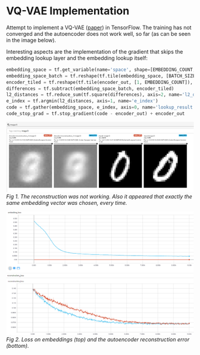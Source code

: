 # VQ-VAE Implementation
Attempt to implement a VQ-VAE ([paper](https://arxiv.org/abs/1711.00937)) in TensorFlow. The training has not converged and the autoencoder does not work well, so far (as can be seen in the image below).

Interesting aspects are the implementation of the gradient that skips the embedding lookup layer and the embedding lookup itself:
```python
embedding_space = tf.get_variable(name='space', shape=[EMBEDDING_COUNT, CODE_SIZE], initializer=tf.random_normal_initializer)
embedding_space_batch = tf.reshape(tf.tile(embedding_space, [BATCH_SIZE, 1]), [BATCH_SIZE, EMBEDDING_COUNT, CODE_SIZE])
encoder_tiled = tf.reshape(tf.tile(encoder_out, [1, EMBEDDING_COUNT]), [BATCH_SIZE, EMBEDDING_COUNT, CODE_SIZE])
differences = tf.subtract(embedding_space_batch, encoder_tiled)
l2_distances = tf.reduce_sum(tf.square(differences), axis=2, name='l2_distances')
e_index = tf.argmin(l2_distances, axis=1, name='e_index')
code = tf.gather(embedding_space, e_index, axis=0, name='lookup_result')
code_stop_grad = tf.stop_gradient(code - encoder_out) + encoder_out
```

![reconstruction](img/reconstruction.png)  
_Fig 1. The reconstruction was not working. Also it appeared that exactly the same embedding vector was chosen, every time._

![loss](img/loss.png)
_Fig 2. Loss on embeddings (top) and the autoencoder reconstruction error (bottom)._